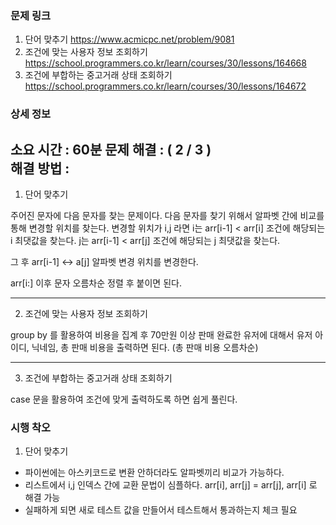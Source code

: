 ### 문제 링크

1. 단어 맞추기
   https://www.acmicpc.net/problem/9081
2. 조건에 맞는 사용자 정보 조회하기
   https://school.programmers.co.kr/learn/courses/30/lessons/164668
3. 조건에 부합하는 중고거래 상태 조회하기
   https://school.programmers.co.kr/learn/courses/30/lessons/164672

### 상세 정보
소요 시간 :  60분
문제 해결 : ( 2 / 3 )    
해결 방법 :
-------

1. 단어 맞추기

주어진 문자에 다음 문자를 찾는 문제이다.
다음 문자를 찾기 위해서 알파벳 간에 비교를 통해 변경할 위치를 찾는다.
변경할 위치가 i,j 라면 
i는 arr[i-1] < arr[i] 조건에 해당되는 i 최댓값을 찾는다.
j는 arr[i-1] < arr[j] 조건에 해당되는 j 최댓값을 찾는다.

그 후 arr[i-1] <-> a[j] 알파벳 변경 위치를 변경한다.

arr[i:] 이후 문자 오름차순 정렬 후 붙이면 된다.

-------

2. 조건에 맞는 사용자 정보 조회하기

group by 를 활용하여 비용을 집계 후 70만원 이상 판매 완료한 유저에 대해서 유저 아이디, 닉네임, 총 판매 비용을 출력하면 된다. (총 판매 비용 오름차순)


-------

3. 조건에 부합하는 중고거래 상태 조회하기

case 문을 활용하여 조건에 맞게 출력하도록 하면 쉽게 풀린다.

### 시행 착오

1. 단어 맞추기

- 파이썬에는 아스키코드로 변환 안하더라도 알파벳끼리 비교가 가능하다.
- 리스트에서 i,j 인덱스 간에 교환 문법이 심플하다. arr[i], arr[j] = arr[j], arr[i] 로 해결 가능
- 실패하게 되면 새로 테스트 값을 만들어서 테스트해서 통과하는지 체크 필요
